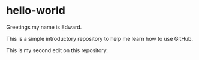# hello-world
Greetings my name is Edward.

This is a simple introductory repository to help me learn how to use GitHub.

This is my second edit on this repository.
